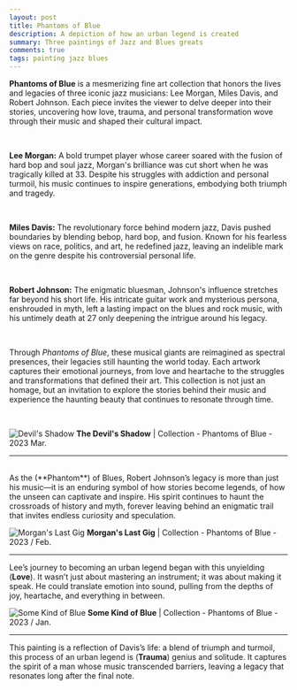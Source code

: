 ```yaml
---
layout: post
title: Phantoms of Blue
description: A depiction of how an urban legend is created
summary: Three paintings of Jazz and Blues greats
comments: true
tags: painting jazz blues
---
```


**Phantoms of Blue** is a mesmerizing fine art collection that honors the lives and legacies of three iconic jazz musicians: Lee Morgan, Miles Davis, and Robert Johnson. Each piece invites the viewer to delve deeper into their stories, uncovering how love, trauma, and personal transformation wove through their music and shaped their cultural impact.

<br>

**Lee Morgan:** A bold trumpet player whose career soared with the fusion of hard bop and soul jazz, Morgan's brilliance was cut short when he was tragically killed at 33. Despite his struggles with addiction and personal turmoil, his music continues to inspire generations, embodying both triumph and tragedy.

<br>

**Miles Davis:** The revolutionary force behind modern jazz, Davis pushed boundaries by blending bebop, hard bop, and fusion. Known for his fearless views on race, politics, and art, he redefined jazz, leaving an indelible mark on the genre despite his controversial personal life.

<br>

**Robert Johnson:** The enigmatic bluesman, Johnson's influence stretches far beyond his short life. His intricate guitar work and mysterious persona, enshrouded in myth, left a lasting impact on the blues and rock music, with his untimely death at 27 only deepening the intrigue around his legacy.

<br>

Through *Phantoms of Blue*, these musical giants are reimagined as spectral presences, their legacies still haunting the world today. Each artwork captures their emotional journeys, from love and heartache to the struggles and transformations that defined their art. This collection is not just an homage, but an invitation to explore the stories behind their music and experience the haunting beauty that continues to resonate through time.

<br>

![Devil's Shadow](/assets/img/Devils-Shadow.png)
**The Devil's Shadow** | Collection - Phantoms of Blue - 2023 Mar.

---
<br>
As the (**Phantom**) of Blues, Robert Johnson’s legacy is more than just his music—it is an enduring symbol of how stories become legends, of how the unseen can captivate and inspire. His spirit continues to haunt the crossroads of history and myth, forever leaving behind an enigmatic trail that invites endless curiosity and speculation.
 
![Morgan's Last Gig](/assets/img/Morgens-Last-Gig.png)
**Morgan's Last Gig** | Collection - Phantoms of Blue - 2023 / Feb.

---

Lee’s journey to becoming an urban legend began with this unyielding (**Love**). It wasn’t just about mastering an instrument; it was about making it speak. He could translate emotion into sound, pulling from the depths of joy, heartache, and everything in between.

![Some Kind of Blue](/assets/img/Some-kind-of-Blue.png)
**Some Kind of Blue** | Collection - Phantoms of Blue - 2023 / Jan.

---

This painting is a reflection of Davis’s life: a blend of triumph and turmoil, this process of an urban legend is (**Trauma**) genius and solitude. It captures the spirit of a man whose music transcended barriers, leaving a legacy that resonates long after the final note.

